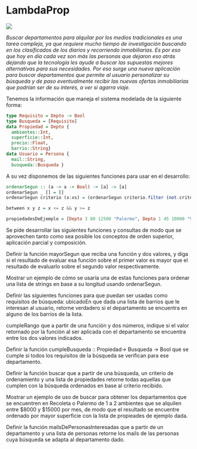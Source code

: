 # LambdaProp

![](lambda-prop.jpg)

*Buscar departamentos para alquilar por los medios tradicionales es una tarea compleja, ya que requiere mucho tiempo de investigación buscando en los clasificados de los diarios y recorriendo inmobiliarias. Es por eso que hoy en día cada vez son más las personas que dejaron eso atrás dejando que la tecnología les ayude a buscar las supuestas mejores alternativas para sus necesidades.
Por eso surge una nueva aplicación para buscar departamentos que permite al usuario personalizar su búsqueda y de paso eventualmente recibir las nuevas ofertas inmobiliarias que podrían ser de su interés, a ver si agarra viaje.*

Tenemos la información que maneja el sistema modelada de la siguiente forma:

~~~Haskell
type Requisito = Depto -> Bool
type Busqueda = [Requisito]
data Propiedad = Depto {
  ambientes::Int, 
  superficie::Int, 
  precio::Float, 
  barrio::String}
data Usuario = Persona {
  mail::String, 
  busqueda::Busqueda }
~~~

A su vez disponemos de las siguientes funciones para usar en el desarrollo:

~~~Haskell
ordenarSegun :: (a -> a -> Bool) -> [a] -> [a]
ordenarSegun _ [] = []
ordenarSegun criterio (x:xs) = (ordenarSegun criterio.filter (not.criterio x)) xs ++ [x] ++ (ordenarSegun criterio.filter (criterio x)) xs

between x y z = x <= z && y >= z

propiedadesDeEjemplo = [Depto 3 80 12500 "Palermo", Depto 1 45 10000 "Villa  Urquiza", Depto 2 50 16000 "Palermo", Depto 1 45 10500 "Recoleta"]
~~~


Se pide desarrollar las siguientes funciones y consultas de modo que se aprovechen tanto como sea posible los conceptos de orden superior, aplicación parcial y composición.

Definir la función mayorSegun que reciba una función y dos valores, y diga si el resultado de evaluar esa función sobre el primer valor es mayor que el resultado de evaluarlo sobre el segundo valor respectivamente.

Mostrar un ejemplo de cómo se usaría una de estas funciones para ordenar una lista de strings en base a su longitud usando ordenarSegun.

Definir las siguientes funciones para que puedan ser usadas como requisitos de búsqueda:
ubicadoEn que dada una lista de barrios que le interesan al usuario, retorne verdadero si el departamento se encuentra en alguno de los barrios de la lista.

cumpleRango que a partir de una función y dos números, indique si el valor retornado por la función al ser aplicada con el departamento se encuentra entre los dos valores indicados.


Definir la función 
cumpleBusqueda :: Propiedad-> Busqueda -> Bool 
que se cumple si todos los requisitos de la búsqueda se verifican para ese departamento.

Definir la función buscar que a partir de una búsqueda, un criterio de ordenamiento y una lista de propiedades retorne todas aquellas que cumplen con la búsqueda ordenados en base al criterio recibido.

Mostrar un ejemplo de uso de buscar para obtener los departamentos que se encuentren en Recoleta o Palermo de 1 a 2 ambientes que se alquilen entre $8000 y $15000 por mes, de modo que el resultado se encuentre ordenado por mayor superficie con la lista de propieades de ejemplo dada.

Definir la función mailsDePersonasInteresadas que a partir de un departamento y una lista de personas retorne los mails de las personas cuya búsqueda se adapta al departamento dado.

